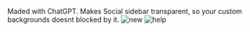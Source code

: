 Maded with ChatGPT. Makes Social sidebar transparent, so your custom backgrounds doesnt blocked by it.
![new](https://github.com/user-attachments/assets/ade51d26-9767-433f-8adf-bcbdc46b99eb) 
![help](https://github.com/user-attachments/assets/e7ae5be5-d444-42a1-a4da-66362687c761)
